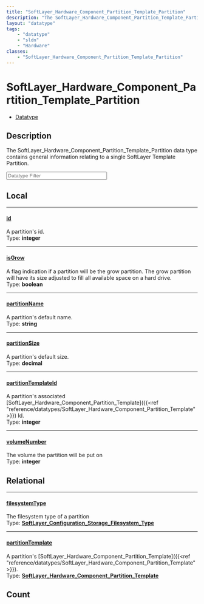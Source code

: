 ```yaml
---
title: "SoftLayer_Hardware_Component_Partition_Template_Partition"
description: "The SoftLayer_Hardware_Component_Partition_Template_Partition data type contains general information relating to a singl... "
layout: "datatype"
tags:
    - "datatype"
    - "sldn"
    - "Hardware"
classes:
    - "SoftLayer_Hardware_Component_Partition_Template_Partition"
---
```


# SoftLayer_Hardware_Component_Partition_Template_Partition
<div id='service-datatype'>
    <ul id='sldn-reference-tabs'>
        <li id='datatype'> <a href='/reference/datatypes/SoftLayer_Hardware_Component_Partition_Template_Partition' >Datatype</a></li>
    </ul>
</div>

## Description 


The SoftLayer_Hardware_Component_Partition_Template_Partition data type contains general information relating to a single SoftLayer Template Partition. 





<!-- Filer BEGIN -->
<div class="view-filters">
        <div class="clearfix">
            <div class="search-input-box">
                <input placeholder="Datatype Filter" onkeyup="titleSearch(inputId='prop-input', divId='properties', elementClass='prop-row')" 
                    type="text" id="prop-input" value="" size="30" maxlength="128" class="form-text">
            </div>
        </div>
</div>
<!-- Filer END -->

<div id="properties" class="content">
<div id="localProperties" class="prop-content" >

## Local
<div class="prop-row">

-----
[id]: #id
#### [id]
A partition's id.  
<span class="type-label">Type: </span>**integer**  



</div>
<div class="prop-row">

-----
[isGrow]: #isgrow
#### [isGrow]
A flag indication if a partition will be the grow partition.  The grow partition will have its size adjusted to fill all available space on a hard drive.   
<span class="type-label">Type: </span>**boolean**  



</div>
<div class="prop-row">

-----
[partitionName]: #partitionname
#### [partitionName]
A partition's default name.  
<span class="type-label">Type: </span>**string**  



</div>
<div class="prop-row">

-----
[partitionSize]: #partitionsize
#### [partitionSize]
A partition's default size.  
<span class="type-label">Type: </span>**decimal**  



</div>
<div class="prop-row">

-----
[partitionTemplateId]: #partitiontemplateid
#### [partitionTemplateId]
A partition's associated [SoftLayer_Hardware_Component_Partition_Template]({{<ref "reference/datatypes/SoftLayer_Hardware_Component_Partition_Template">}}) Id.  
<span class="type-label">Type: </span>**integer**  



</div>
<div class="prop-row">

-----
[volumeNumber]: #volumenumber
#### [volumeNumber]
The volume the partition will be put on  
<span class="type-label">Type: </span>**integer**  



</div>
</div>
<!-- LOCAL PROPERTY END -->

<div id="relationalProperties"  class="prop-content" >

## Relational
<div class="prop-row">

-----
[filesystemType]: #filesystemtype
#### [filesystemType]
The filesystem type of a partition  
<span class="type-label">Type: </span>**<a href='/reference/datatypes/SoftLayer_Configuration_Storage_Filesystem_Type'>SoftLayer_Configuration_Storage_Filesystem_Type </a>**  



</div>
<div class="prop-row">

-----
[partitionTemplate]: #partitiontemplate
#### [partitionTemplate]
A partition's [SoftLayer_Hardware_Component_Partition_Template]({{<ref "reference/datatypes/SoftLayer_Hardware_Component_Partition_Template">}}).  
<span class="type-label">Type: </span>**<a href='/reference/datatypes/SoftLayer_Hardware_Component_Partition_Template'>SoftLayer_Hardware_Component_Partition_Template </a>**  



</div>

## Count
</div>


